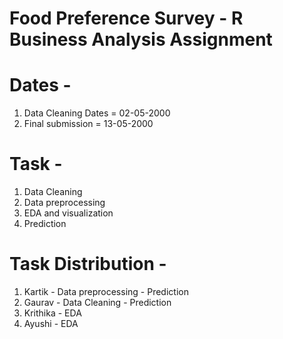 # Food Preference Survey - R Business Analysis Assignment

# Dates - 
1. Data Cleaning Dates = 02-05-2000
2. Final submission = 13-05-2000

# Task - 
1. Data Cleaning 
2. Data preprocessing
3. EDA and visualization 
4. Prediction


# Task Distribution  - 
1. Kartik - Data preprocessing - Prediction
2. Gaurav - Data Cleaning - Prediction
3. Krithika - EDA
4. Ayushi - EDA

